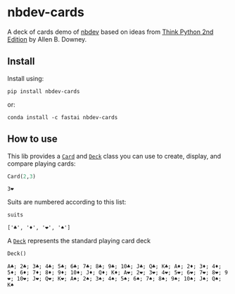 nbdev-cards
================

<!-- WARNING: THIS FILE WAS AUTOGENERATED! DO NOT EDIT! -->

A deck of cards demo of [nbdev](https://nbdev.fast.ai) based on ideas
from [Think Python 2nd
Edition](https://greenteapress.com/wp/think-python-2e/) by Allen B.
Downey.

## Install

Install using:

    pip install nbdev-cards

or:

    conda install -c fastai nbdev-cards

## How to use

This lib provides a
[`Card`](https://rbagdazian.github.io/nbdev-cards/card.html#card) and
[`Deck`](https://rbagdazian.github.io/nbdev-cards/deck.html#deck) class
you can use to create, display, and compare playing cards:

``` python
Card(2,3)
```

    3❤️

Suits are numbered according to this list:

``` python
suits
```

    ['♣️', '♦️', '❤️', '♠️']

A [`Deck`](https://rbagdazian.github.io/nbdev-cards/deck.html#deck)
represents the standard playing card deck

``` python
Deck()
```

    A♣️; 2♣️; 3♣️; 4♣️; 5♣️; 6♣️; 7♣️; 8♣️; 9♣️; 10♣️; J♣️; Q♣️; K♣️; A♦️; 2♦️; 3♦️; 4♦️; 5♦️; 6♦️; 7♦️; 8♦️; 9♦️; 10♦️; J♦️; Q♦️; K♦️; A❤️; 2❤️; 3❤️; 4❤️; 5❤️; 6❤️; 7❤️; 8❤️; 9❤️; 10❤️; J❤️; Q❤️; K❤️; A♠️; 2♠️; 3♠️; 4♠️; 5♠️; 6♠️; 7♠️; 8♠️; 9♠️; 10♠️; J♠️; Q♠️; K♠️
